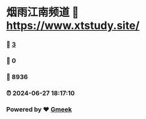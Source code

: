 # 烟雨江南频道 :link: https://www.xtstudy.site/ 
### :page_facing_up: [3](https://www.xtstudy.site//tag.html) 
### :speech_balloon: 0 
### :hibiscus: 8936 
### :alarm_clock: 2024-06-27 18:17:10 
### Powered by :heart: [Gmeek](https://github.com/Meekdai/Gmeek)
